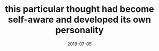 ---
title: "this particular thought had become self-aware and developed its own personality"
date: 2019-07-05
tags:
  - Fragment
  - Lofty Thoughts
---